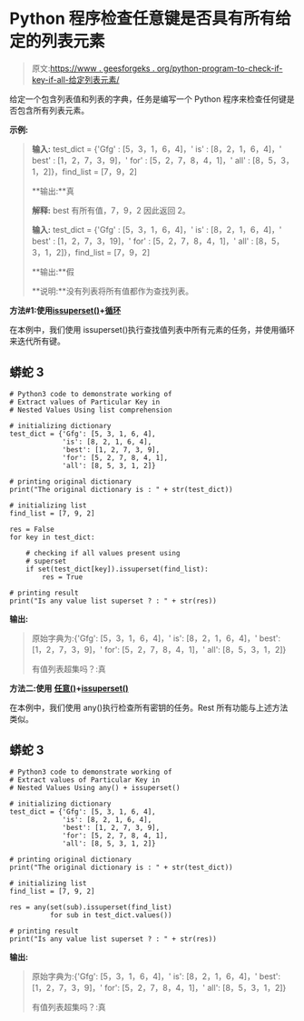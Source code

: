 # Python 程序检查任意键是否具有所有给定的列表元素

> 原文:[https://www . geesforgeks . org/python-program-to-check-if-key-if-all-给定列表元素/](https://www.geeksforgeeks.org/python-program-to-check-if-any-key-has-all-the-given-list-elements/)

给定一个包含列表值和列表的字典，任务是编写一个 Python 程序来检查任何键是否包含所有列表元素。

**示例:**

> **输入:** test_dict = {'Gfg' : [5，3，1，6，4]，' is' : [8，2，1，6，4]，' best' : [1，2，7，3，9]，' for' : [5，2，7，8，4，1]，' all' : [8，5，3，1，2]}，find_list = [7，9，2]
> 
> **输出:**真
> 
> **解释:** best 有所有值，7，9，2 因此返回 2。
> 
> **输入:** test_dict = {'Gfg' : [5，3，1，6，4]，' is' : [8，2，1，6，4]，' best' : [1，2，7，3，19]，' for' : [5，2，7，8，4，1]，' all' : [8，5，3，1，2]}，find_list = [7，9，2]
> 
> **输出:**假
> 
> **说明:**没有列表将所有值都作为查找列表。

**方法#1:使用**[**issuperset()**](https://www.geeksforgeeks.org/issuperset-in-python/)**+**[**循环**](https://www.geeksforgeeks.org/loops-in-python/)

在本例中，我们使用 issuperset()执行查找值列表中所有元素的任务，并使用循环来迭代所有键。

## 蟒蛇 3

```
# Python3 code to demonstrate working of
# Extract values of Particular Key in
# Nested Values Using list comprehension

# initializing dictionary
test_dict = {'Gfg': [5, 3, 1, 6, 4], 
             'is': [8, 2, 1, 6, 4], 
             'best': [1, 2, 7, 3, 9],
             'for': [5, 2, 7, 8, 4, 1], 
             'all': [8, 5, 3, 1, 2]}

# printing original dictionary
print("The original dictionary is : " + str(test_dict))

# initializing list
find_list = [7, 9, 2]

res = False
for key in test_dict:

    # checking if all values present using 
    # superset
    if set(test_dict[key]).issuperset(find_list):
        res = True

# printing result
print("Is any value list superset ? : " + str(res))
```

**输出:**

> 原始字典为:{'Gfg': [5，3，1，6，4]，' is': [8，2，1，6，4]，' best': [1，2，7，3，9]，' for': [5，2，7，8，4，1]，' all': [8，5，3，1，2]}
> 
> 有值列表超集吗？:真

**方法二:使用** [**任意()**](https://www.geeksforgeeks.org/python-any-function/)**+**[**issuperset()**](https://www.geeksforgeeks.org/issuperset-in-python/)

在本例中，我们使用 any()执行检查所有密钥的任务。Rest 所有功能与上述方法类似。

## 蟒蛇 3

```
# Python3 code to demonstrate working of
# Extract values of Particular Key in
# Nested Values Using any() + issuperset()

# initializing dictionary
test_dict = {'Gfg': [5, 3, 1, 6, 4],
             'is': [8, 2, 1, 6, 4],
             'best': [1, 2, 7, 3, 9],
             'for': [5, 2, 7, 8, 4, 1],
             'all': [8, 5, 3, 1, 2]}

# printing original dictionary
print("The original dictionary is : " + str(test_dict))

# initializing list
find_list = [7, 9, 2]

res = any(set(sub).issuperset(find_list) 
          for sub in test_dict.values())

# printing result
print("Is any value list superset ? : " + str(res))
```

**输出:**

> 原始字典为:{'Gfg': [5，3，1，6，4]，' is': [8，2，1，6，4]，' best': [1，2，7，3，9]，' for': [5，2，7，8，4，1]，' all': [8，5，3，1，2]}
> 
> 有值列表超集吗？:真